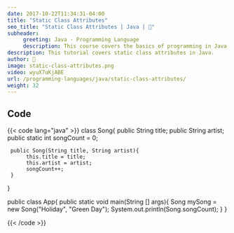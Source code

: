 ```yaml
---
date: 2017-10-22T11:34:31-04:00
title: "Static Class Attributes"
seo_title: "Static Class Attributes | Java | 🦒"
subheader:
     greeting: Java - Programming Language
     description: This course covers the basics of programming in Java. Work your way through the videos/articles and I'll teach you everything you need to know to start your programming journey!
description: This tutorial covers static class attributes in Java.
author: 🦒
image: static-class-attributes.png
video: wyuX7uKjABE
url: /programming-languages/java/static-class-attributes/
weight: 32
---
```


## Code

{{< code lang="java" >}}
class Song{
     public String title;
     public String artist;
     public static int songCount = 0;

     public Song(String title, String artist){
          this.title = title;
          this.artist = artist;
          songCount++;
     }
}

public class App{
     public static void main(String [] args){
          Song mySong = new Song("Holiday", "Green Day");
          System.out.println(Song.songCount);
     }
}


{{< /code >}}